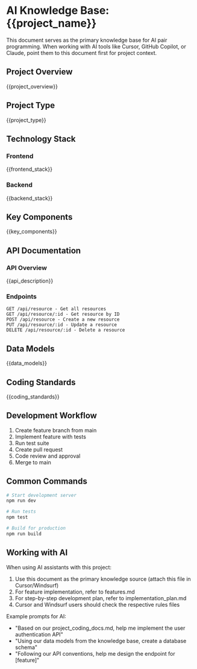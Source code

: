 # AI Knowledge Base: {{project_name}}

This document serves as the primary knowledge base for AI pair programming. When working with AI tools like Cursor, GitHub Copilot, or Claude, point them to this document first for project context.

## Project Overview
{{project_overview}}

## Project Type
{{project_type}}

## Technology Stack

### Frontend
{{frontend_stack}}

### Backend
{{backend_stack}}

## Key Components
{{key_components}}

## API Documentation

### API Overview
{{api_description}}

### Endpoints
<!-- TODO: Document your API endpoints here -->
```
GET /api/resource - Get all resources
GET /api/resource/:id - Get resource by ID
POST /api/resource - Create a new resource
PUT /api/resource/:id - Update a resource
DELETE /api/resource/:id - Delete a resource
```

## Data Models
{{data_models}}

## Coding Standards
{{coding_standards}}

## Development Workflow
<!-- TODO: Document your development workflow here -->
1. Create feature branch from main
2. Implement feature with tests
3. Run test suite
4. Create pull request
5. Code review and approval
6. Merge to main

## Common Commands
<!-- TODO: Document common commands used in development -->
```bash
# Start development server
npm run dev

# Run tests
npm test

# Build for production
npm run build
```

## Working with AI
When using AI assistants with this project:

1. Use this document as the primary knowledge source (attach this file in Cursor/Windsurf)
2. For feature implementation, refer to features.md
3. For step-by-step development plan, refer to implementation_plan.md
4. Cursor and Windsurf users should check the respective rules files

Example prompts for AI:
- "Based on our project_coding_docs.md, help me implement the user authentication API"
- "Using our data models from the knowledge base, create a database schema"
- "Following our API conventions, help me design the endpoint for [feature]"